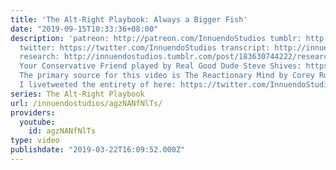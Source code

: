 ```yaml
---
title: 'The Alt-Right Playbook: Always a Bigger Fish'
date: "2019-09-15T10:33:36+08:00"
description: 'patreon: http://patreon.com/InnuendoStudios tumblr: http://innuendostudios.tumblr.com
  twitter: https://twitter.com/InnuendoStudios transcript: http://innuendostudios.tumblr.com/post/183630833477/new-episode-of-the-alt-right-playbook-called
  research: http://innuendostudios.tumblr.com/post/183630744222/research-masterpost
  Your Conservative Friend played by Real Good Dude Steve Shives: https://www.youtube.com/channel/UCD4qMoFPUEzSn4CurFLJkIQ
  The primary source for this video is The Reactionary Mind by Corey Robin, which
  I livetweeted the entirety of here: https://twitter.com/InnuendoStudios/status/999722728495120385'
series: The Alt-Right Playbook
url: /innuendostudios/agzNANfNlTs/
providers:
  youtube:
    id: agzNANfNlTs
type: video
publishdate: "2019-03-22T16:09:52.000Z"
---
```

